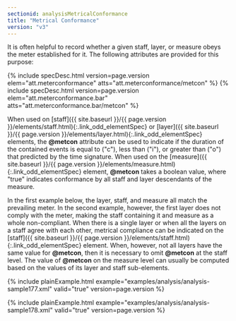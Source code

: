 ```yaml
---
sectionid: analysisMetricalConformance
title: "Metrical Conformance"
version: "v3"
---
```




It is often helpful to record whether a given staff, layer, or measure obeys the meter
established for it. The following attributes are provided for this purpose:



{% include specDesc.html version=page.version elem="att.meterconformance" atts="att.meterconformance/metcon" %}
{% include specDesc.html version=page.version elem="att.meterconformance.bar" atts="att.meterconformance.bar/metcon" %}



When used on [staff]({{ site.baseurl }}/{{ page.version }}/elements/staff.html){:.link_odd_elementSpec} or [layer]({{ site.baseurl }}/{{ page.version }}/elements/layer.html){:.link_odd_elementSpec} elements, the
**@metcon** attribute can be used to indicate if the duration of the contained events
is equal to ("c"), less than ("i"), or greater than ("o") that predicted by the time
signature. When used on the [measure]({{ site.baseurl }}/{{ page.version }}/elements/measure.html){:.link_odd_elementSpec} element, **@metcon** takes a
boolean value, where "true" indicates conformance by all staff and layer descendants
of the
measure.

In the first example below, the layer, staff, and measure all match the prevailing
meter. In
the second example, however, the first layer does not comply with the meter, making
the staff
containing it and measure as a whole non-compliant. When there is a single layer or
when all
the layers on a staff agree with each other, metrical compliance can be indicated
on the [staff]({{ site.baseurl }}/{{ page.version }}/elements/staff.html){:.link_odd_elementSpec} element. When, however, not all layers have the same value for
**@metcon**, then it is necessary to omit **@metcon** at the staff level. The
value of **@metcon** on the measure level can usually be computed based on the values of
its layer and staff sub-elements.

{% include plainExample.html example="examples/analysis/analysis-sample177.xml" valid="true" version=page.version %}

{% include plainExample.html example="examples/analysis/analysis-sample178.xml" valid="true" version=page.version %}

